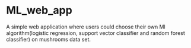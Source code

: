 # ML_web_app
A simple web application where users could choose their own Ml algorithm(logistic regression, support vector classifier and random forest classifier) on mushrooms data set.
